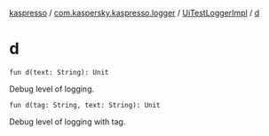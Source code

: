 [kaspresso](../../index.md) / [com.kaspersky.kaspresso.logger](../index.md) / [UiTestLoggerImpl](index.md) / [d](./d.md)

# d

`fun d(text: String): Unit`

Debug level of logging.

`fun d(tag: String, text: String): Unit`

Debug level of logging with tag.

